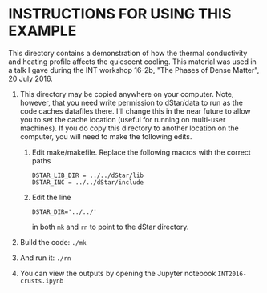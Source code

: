 INSTRUCTIONS FOR USING THIS EXAMPLE
===================================

This directory contains a demonstration of how the thermal conductivity and heating profile affects the quiescent cooling. This material was used in a talk I gave during the INT workshop 16-2b, "The Phases of Dense Matter", 20 July 2016.

1.  This directory may be copied anywhere on your computer. Note, however, that you need write permission to dStar/data to run as the code caches datafiles there.  I'll change this in the near future to allow you to set the cache location (useful for running on multi-user machines).  If you do copy this directory to another location on the computer, you will need to make the following edits.

    1.  Edit make/makefile.  Replace the following macros with the correct paths

            DSTAR_LIB_DIR = ../../dStar/lib
            DSTAR_INC = ../../dStar/include

    2.  Edit the line

            DSTAR_DIR='../../'

        in both `mk` and `rn` to point to the dStar directory.
    
2.  Build the code: `./mk`
    
3.  And run it: `./rn`

4.  You can view the outputs by opening the Jupyter notebook `INT2016-crusts.ipynb`

